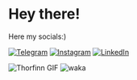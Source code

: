 # Hey there! 

Here my socials:)

[![Telegram](https://github.com/quk1se/quk1se/blob/main/gitread/tg.png)](https://t.me/moseeeu)
[![Instagram](https://github.com/quk1se/quk1se/blob/main/gitread/inst.png)](https://instagram.com/moseeeu)
[![LinkedIn](\https://github.com/quk1se/quk1se/blob/main/gitread/link.png)](https://linkedin.com/in/alexandr-kalyan-25809627b)

![Thorfinn GIF](https://github.com/quk1se/gitread/raw/main/thorfinn.gif)
![waka](https://wakatime.com/share/@moseeeu/39a62e39-4b38-4dbe-9bc6-46759ecb1503.svg)
